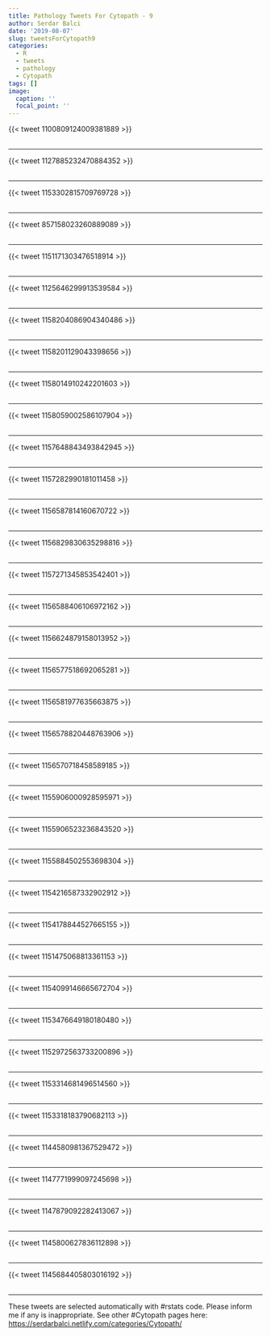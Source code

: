 ```yaml
---
title: Pathology Tweets For Cytopath - 9
author: Serdar Balci
date: '2019-08-07'
slug: tweetsForCytopath9
categories:
  - R
  - tweets
  - pathology
  - Cytopath
tags: []
image:
  caption: ''
  focal_point: ''
---
```



{{< tweet 1100809124009381889 >}}
<br>
<br>
<hr>
{{< tweet 1127885232470884352 >}}
<br>
<br>
<hr>
{{< tweet 1153302815709769728 >}}
<br>
<br>
<hr>
{{< tweet 857158023260889089 >}}
<br>
<br>
<hr>
{{< tweet 1151171303476518914 >}}
<br>
<br>
<hr>
{{< tweet 1125646299913539584 >}}
<br>
<br>
<hr>
{{< tweet 1158204086904340486 >}}
<br>
<br>
<hr>
{{< tweet 1158201129043398656 >}}
<br>
<br>
<hr>
{{< tweet 1158014910242201603 >}}
<br>
<br>
<hr>
{{< tweet 1158059002586107904 >}}
<br>
<br>
<hr>
{{< tweet 1157648843493842945 >}}
<br>
<br>
<hr>
{{< tweet 1157282990181011458 >}}
<br>
<br>
<hr>
{{< tweet 1156587814160670722 >}}
<br>
<br>
<hr>
{{< tweet 1156829830635298816 >}}
<br>
<br>
<hr>
{{< tweet 1157271345853542401 >}}
<br>
<br>
<hr>
{{< tweet 1156588406106972162 >}}
<br>
<br>
<hr>
{{< tweet 1156624879158013952 >}}
<br>
<br>
<hr>
{{< tweet 1156577518692065281 >}}
<br>
<br>
<hr>
{{< tweet 1156581977635663875 >}}
<br>
<br>
<hr>
{{< tweet 1156578820448763906 >}}
<br>
<br>
<hr>
{{< tweet 1156570718458589185 >}}
<br>
<br>
<hr>
{{< tweet 1155906000928595971 >}}
<br>
<br>
<hr>
{{< tweet 1155906523236843520 >}}
<br>
<br>
<hr>
{{< tweet 1155884502553698304 >}}
<br>
<br>
<hr>
{{< tweet 1154216587332902912 >}}
<br>
<br>
<hr>
{{< tweet 1154178844527665155 >}}
<br>
<br>
<hr>
{{< tweet 1151475068813361153 >}}
<br>
<br>
<hr>
{{< tweet 1154099146665672704 >}}
<br>
<br>
<hr>
{{< tweet 1153476649180180480 >}}
<br>
<br>
<hr>
{{< tweet 1152972563733200896 >}}
<br>
<br>
<hr>
{{< tweet 1153314681496514560 >}}
<br>
<br>
<hr>
{{< tweet 1153318183790682113 >}}
<br>
<br>
<hr>
{{< tweet 1144580981367529472 >}}
<br>
<br>
<hr>
{{< tweet 1147771999097245698 >}}
<br>
<br>
<hr>
{{< tweet 1147879092282413067 >}}
<br>
<br>
<hr>
{{< tweet 1145800627836112898 >}}
<br>
<br>
<hr>
{{< tweet 1145684405803016192 >}}
<br>
<br>
<hr>


These tweets are selected automatically with #rstats code. Please inform me if any is inappropriate.
See other #Cytopath pages here: https://serdarbalci.netlify.com/categories/Cytopath/
